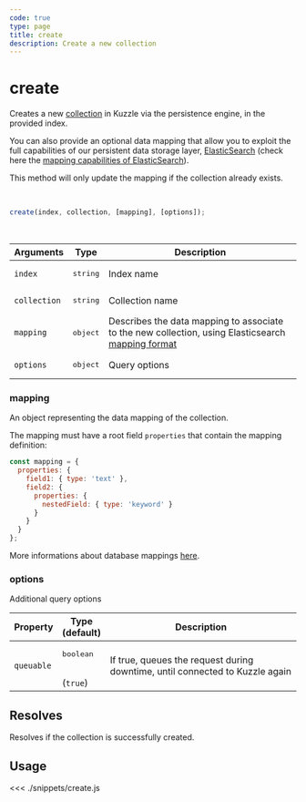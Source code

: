 ```yaml
---
code: true
type: page
title: create
description: Create a new collection
---
```


# create

Creates a new [collection](/core/2/guides/essentials/store-access-data) in Kuzzle via the persistence engine, in the provided index.

You can also provide an optional data mapping that allow you to exploit the full capabilities of our
persistent data storage layer, [ElasticSearch](https://www.elastic.co/products/elasticsearch) (check here the [mapping capabilities of ElasticSearch](https://www.elastic.co/guide/en/elasticsearch/reference/7.3/mapping.html)).

This method will only update the mapping if the collection already exists.

<br/>

```js
create(index, collection, [mapping], [options]);
```

<br/>

| Arguments    | Type              | Description                                                                                                                                                                   |
| ------------ | ----------------- | ----------------------------------------------------------------------------------------------------------------------------------------------------------------------------- |
| `index`      | <pre>string</pre> | Index name                                                                                                                                                                    |
| `collection` | <pre>string</pre> | Collection name                                                                                                                                                               |
| `mapping`    | <pre>object</pre> | Describes the data mapping to associate to the new collection, using Elasticsearch [mapping format](https://www.elastic.co/guide/en/elasticsearch/reference/7.3/mapping.html) |
| `options`    | <pre>object</pre> | Query options                                                                                                                                                                 |

### mapping

An object representing the data mapping of the collection.

The mapping must have a root field `properties` that contain the mapping definition:

```js
const mapping = {
  properties: {
    field1: { type: 'text' },
    field2: {
      properties: {
        nestedField: { type: 'keyword' }
      }
    }
  }
};
```

More informations about database mappings [here](/core/2/guides/essentials/database-mappings).

### options

Additional query options

| Property   | Type<br/>(default)              | Description                                                                  |
| ---------- | ------------------------------- | ---------------------------------------------------------------------------- |
| `queuable` | <pre>boolean</pre><br/>(`true`) | If true, queues the request during downtime, until connected to Kuzzle again |

## Resolves

Resolves if the collection is successfully created.

## Usage

<<< ./snippets/create.js
